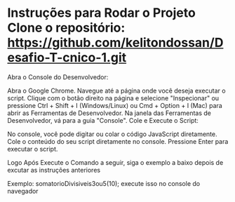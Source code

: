 Instruções para Rodar o Projeto
Clone o repositório:
https://github.com/kelitondossan/Desafio-T-cnico-1.git
========================================================

Abra o Console do Desenvolvedor:

Abra o Google Chrome.
Navegue até a página onde você deseja executar o script.
Clique com o botão direito na página e selecione "Inspecionar" ou pressione Ctrl + Shift + I (Windows/Linux) ou Cmd + Option + I (Mac) para abrir as Ferramentas de Desenvolvedor.
Na janela das Ferramentas de Desenvolvedor, vá para a guia "Console".
Cole e Execute o Script:

No console, você pode digitar ou colar o código JavaScript diretamente.
Cole o conteúdo do seu script diretamente no console.
Pressione Enter para executar o script.

Logo Após  Execute o Comando a seguir, siga o exemplo a baixo depois de excutar as instruções anteriores 

Exemplo: somatorioDivisiveis3ou5(10); execute isso no console do navegador 
